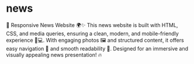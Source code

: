 # news
📰 Responsive News Website 🌍✨ This news website is built with HTML, CSS, and media queries, ensuring a clean, modern, and mobile-friendly experience 📱💻. With engaging photos 🖼️ and structured content, it offers easy navigation 🚀 and smooth readability 📖. Designed for an immersive and visually appealing news presentation! 🔥
